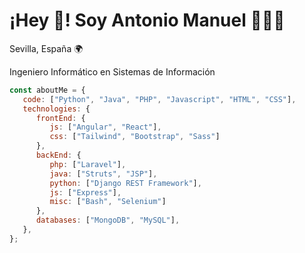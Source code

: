 # ¡Hey 👋! Soy Antonio Manuel 👨🏻‍💻

Sevilla, España 🌍

Ingeniero Informático en Sistemas de Información

```javascript
const aboutMe = {
   code: ["Python", "Java", "PHP", "Javascript", "HTML", "CSS"],
   technologies: {
      frontEnd: {
         js: ["Angular", "React"],
         css: ["Tailwind", "Bootstrap", "Sass"]
      },
      backEnd: {
         php: ["Laravel"],
         java: ["Struts", "JSP"],
         python: ["Django REST Framework"],
         js: ["Express"],
         misc: ["Bash", "Selenium"]
      },
      databases: ["MongoDB", "MySQL"],
   },
};
```
